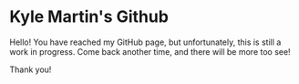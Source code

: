 # Kyle Martin's Github

Hello! You have reached my GitHub page, but unfortunately, this is still a work in progress.  Come back another time, and there will be more too see!

Thank you!
